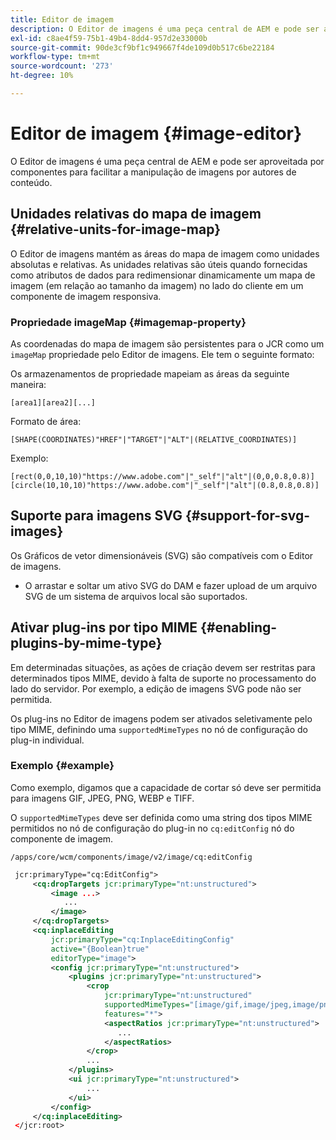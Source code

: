 ```yaml
---
title: Editor de imagem
description: O Editor de imagens é uma peça central de AEM e pode ser aproveitada por componentes para facilitar a manipulação de imagens por autores de conteúdo.
exl-id: c8ae4f59-75b1-49b4-8dd4-957d2e33000b
source-git-commit: 90de3cf9bf1c949667f4de109d0b517c6be22184
workflow-type: tm+mt
source-wordcount: '273'
ht-degree: 10%

---
```


# Editor de imagem  {#image-editor}

O Editor de imagens é uma peça central de AEM e pode ser aproveitada por componentes para facilitar a manipulação de imagens por autores de conteúdo.

## Unidades relativas do mapa de imagem {#relative-units-for-image-map}

O Editor de imagens mantém as áreas do mapa de imagem como unidades absolutas e relativas. As unidades relativas são úteis quando fornecidas como atributos de dados para redimensionar dinamicamente um mapa de imagem (em relação ao tamanho da imagem) no lado do cliente em um componente de imagem responsiva.

### Propriedade imageMap {#imagemap-property}

As coordenadas do mapa de imagem são persistentes para o JCR como um `imageMap` propriedade pelo Editor de imagens. Ele tem o seguinte formato:

Os armazenamentos de propriedade mapeiam as áreas da seguinte maneira:

`[area1][area2][...]`

Formato de área:

`[SHAPE(COORDINATES)"HREF"|"TARGET"|"ALT"|(RELATIVE_COORDINATES)]`

Exemplo:

`[rect(0,0,10,10)"https://www.adobe.com"|"_self"|"alt"|(0,0,0.8,0.8)]`
`[circle(10,10,10)"https://www.adobe.com"|"_self"|"alt"|(0.8,0.8,0.8)]`

## Suporte para imagens SVG {#support-for-svg-images}

Os Gráficos de vetor dimensionáveis (SVG) são compatíveis com o Editor de imagens.

* O arrastar e soltar um ativo SVG do DAM e fazer upload de um arquivo SVG de um sistema de arquivos local são suportados.

## Ativar plug-ins por tipo MIME {#enabling-plugins-by-mime-type}

Em determinadas situações, as ações de criação devem ser restritas para determinados tipos MIME, devido à falta de suporte no processamento do lado do servidor. Por exemplo, a edição de imagens SVG pode não ser permitida.

Os plug-ins no Editor de imagens podem ser ativados seletivamente pelo tipo MIME, definindo uma `supportedMimeTypes` no nó de configuração do plug-in individual.

### Exemplo {#example}

Como exemplo, digamos que a capacidade de cortar só deve ser permitida para imagens GIF, JPEG, PNG, WEBP e TIFF.

O `supportedMimeTypes` deve ser definida como uma string dos tipos MIME permitidos no nó de configuração do plug-in no `cq:editConfig` nó do componente de imagem.

`/apps/core/wcm/components/image/v2/image/cq:editConfig`

```xml
 jcr:primaryType="cq:EditConfig">
     <cq:dropTargets jcr:primaryType="nt:unstructured">
         <image ...>
            ...
         </image>
     </cq:dropTargets>
     <cq:inplaceEditing
         jcr:primaryType="cq:InplaceEditingConfig"
         active="{Boolean}true"
         editorType="image">
         <config jcr:primaryType="nt:unstructured">
             <plugins jcr:primaryType="nt:unstructured">
                 <crop
                     jcr:primaryType="nt:unstructured"
                     supportedMimeTypes="[image/gif,image/jpeg,image/png,image/webp,image/tiff]"
                     features="*">
                     <aspectRatios jcr:primaryType="nt:unstructured">
                        ...
                     </aspectRatios>
                 </crop>
                 ...
             </plugins>
             <ui jcr:primaryType="nt:unstructured">
                 ...
             </ui>
         </config>
     </cq:inplaceEditing>
 </jcr:root>
```
